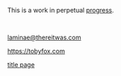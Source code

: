 # About

This is a work in perpetual <a href="https://thereitwas.com/bits/progress.html">progress</a>.

<br>

<a href="mailto:laminae@thereitwas.com">laminae@thereitwas.com</a></p>

<a href="https://tobyfox.com" target="_blank">https://tobyfox.com</a></p>

<style>
	#about {
		display: none;
	}
	html {
		position: static;
	}
</style>
<div class="shortcuts corner"><a href="./">title page</a></div>